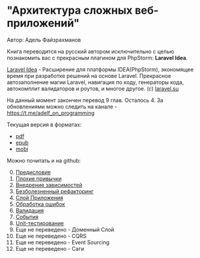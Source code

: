 # "Архитектура сложных веб-приложений"

Автор: Адель Файзрахманов

Книга переводится на русский автором исключительно с целью познакомить вас с прекрасным плагином для PhpStorm: **Laravel Idea**.

[Laravel Idea](https://laravel-idea.com) - Расширение для платформы IDEA(PhpStorm), экономящее время при разработке решений на основе Laravel. Прекрасное автозаполнение магии Laravel, навигация по коду, генераторы кода, автокомплит валидаторов и роутов, и многое другое. (с) [laravel.su](https://laravel.su)

На данный момент закончен перевод 9 глав. Осталось 4. За обновлениями можно следить на канале - https://t.me/adelf_on_programming

Текущая версия в форматах: 

* [pdf](https://github.com/adelf/acwa_book_ru/releases/download/v0.1/acwa_rus-preview.pdf)
* [epub](https://github.com/adelf/acwa_book_ru/releases/download/v0.1/acwa_rus-preview.epub)
* [mobi](https://github.com/adelf/acwa_book_ru/releases/download/v0.1/acwa_rus-preview.mobi)

Можно почитать и на github:

0. [Предисловие](manuscript/0-intro.md)
1. [Плохие привычки](manuscript/1-bad-habits.md)
2. [Внедрение зависимостей](manuscript/2-di.md)
3. [Безболезненный рефакторинг](manuscript/3-painless-refactoring.md)
4. [Слой Приложения](manuscript/4-application-layer.md)
5. [Обработка ошибок](manuscript/5-error-handling.md)
6. [Валидация](manuscript/6-validation.md)
7. [События](manuscript/7-events.md)
8. [Unit-тестирование](manuscript/8-unit-test.md)
9. Еще не переведено - Доменный Слой
10. Еще не переведено - CQRS
11. Еще не переведено - Event Sourcing
12. Еще не переведено - Саги
